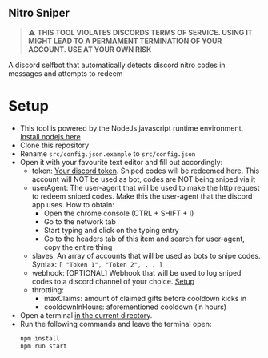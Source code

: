 ## Nitro Sniper

> :warning: **THIS TOOL VIOLATES DISCORDS TERMS OF SERVICE. USING IT MIGHT LEAD TO A PERMAMENT TERMINATION OF YOUR ACCOUNT. USE AT YOUR OWN RISK**

A discord selfbot that automatically detects discord nitro codes in messages and attempts to redeem

# Setup

-   This tool is powered by the NodeJs javascript runtime environment. [Install nodejs here](https://nodejs.org/en/download/)
-   Clone this repository
-   Rename `src/config.json.example` to `src/config.json`
-   Open it with your favourite text editor and fill out accordingly:
    -   token: [Your discord token](https://github.com/Tyrrrz/DiscordChatExporter/wiki/Obtaining-Token-and-Channel-IDs#how-to-get-a-user-token 'How to get discord token').
        Sniped codes will be redeemed here. This account will NOT be used as bot, codes are NOT being sniped via it
    -   userAgent: The user-agent that will be used to make the http request to redeem sniped codes. Make this the user-agent that the discord app uses. How to obtain:
        -   Open the chrome console (CTRL + SHIFT + I)
        -   Go to the network tab
        -   Start typing and click on the typing entry
        -   Go to the headers tab of this item and search for user-agent, copy the entire thing
    -   slaves: An array of accounts that will be used as bots to snipe codes. Syntax: `[ "Token 1", "Token 2", ... ]`
    -   webhook: [OPTIONAL] Webhook that will be used to log sniped codes to a discord channel of your choice. [Setup](https://support.discord.com/hc/en-us/articles/228383668-Intro-to-Webhooks)
    -   throttling:
        -   maxClaims: amount of claimed gifts before cooldown kicks in
        -   cooldownInHours: aforementioned cooldown (in hours)
-   Open a terminal [in the current directory](https://www.groovypost.com/howto/open-command-window-terminal-window-specific-folder-windows-mac-linux/).
-   Run the following commands and leave the terminal open:
    ```bash
    npm install
    npm run start
    ```
